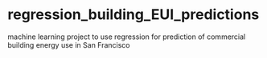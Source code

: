 # regression_building_EUI_predictions
machine learning project to use regression for prediction of commercial building energy use in San Francisco
